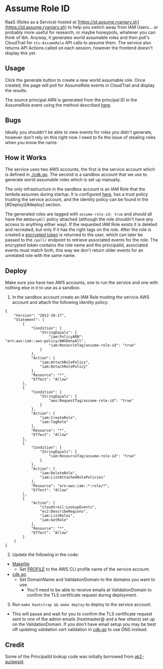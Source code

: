 # Assume Role ID

RaaS (Roles as a Service) hosted at [https://id.assume.ryanjarv.sh](https://id.assume.ryanjarv.sh) to help you switch away from IAM Users... or probably more useful for research, or maybe honeypots, whatever you can think of tbh. Anyway, it generates world assumable roles and then poll's CloudTrail for `sts:AssumeRole` API calls to assume them. The service also returns API Actions called on each session, however the frontend doesn't display this yet.

## Usage

Click the generate button to create a new world assumable role. Once created, the page will poll for AssumeRole events in CloudTrail and display the results.

The source principal ARN is generated from the principal ID in the AssumeRole event using the method described [here](https://hackingthe.cloud/aws/enumeration/enumerate_principal_arn_from_unique_id/).

## Bugs

Ideally you shouldn't be able to view events for roles you didn't generate, however don't rely on this right now. I need to fix the issue of stealing roles when you know the name.

## How it Works

The service uses two AWS accounts, the first is the service account which is defined in [./cdk.go](./cdk.go). The second is a sandbox account that we use to generate world assumable roles which is set up manually.

The only infrastructure in the sandbox account is an IAM Role that the lambda assumes during startup. It is configured [here](https://github.com/RyanJarv/assume-role-id/blob/d986d0347e8eb3795d8305a1e4b42bda8b6cbc07/cdk.go#L23), has a trust policy trusting the service account, and the identity policy can be found in the [#Deploy)[#deploy] section.

The generated roles are tagged with `assume-role-id: true` and should all have the `AWSDenyAll` policy attached (although the role shouldn't have any access to anything either way). If the requested IAM Role exists it is deleted and recreated, but only if it has the right tags on the role. After the role is created a [encrypted token](https://github.com/RyanJarv/assume-role-id/blob/4a71662cc1536ce77e33a74fb162c0df0bbf081d/web/pkg/role_token.go#L14) is returned to the user, which can later be passed to the `/poll/` endpoint to retrieve associated events for the role. The encrypted token contains the role name and the principalId, associated events must match both, this way we don't return older events for an unrelated role with the same name.


## Deploy


Make sure you have two AWS accounts, one to run the service and one with nothing else in it to use as a sandbox.

1. In the sandbox account create an IAM Role trusting the service AWS account and attach the following identity policy:

```
{
	"Version": "2012-10-17",
	"Statement": [
		{
			"Condition": {
				"StringEquals": {
					"iam:PolicyARN": "arn:aws:iam::aws:policy/AWSDenyAll",
					"iam:ResourceTag/assume-role-id": "true"
				}
			},
			"Action": [
				"iam:AttachRolePolicy",
				"iam:DetachRolePolicy"
			],
			"Resource": "*",
			"Effect": "Allow"
		},
		{
			"Condition": {
				"StringEquals": {
					"aws:RequestTag/assume-role-id": "true"
				}
			},
			"Action": [
				"iam:CreateRole",
				"iam:TagRole"
			],
			"Resource": "*",
			"Effect": "Allow"
		},
		{
			"Condition": {
				"StringEquals": {
					"iam:ResourceTag/assume-role-id": "true"
				}
			},
			"Action": [
				"iam:DeleteRole",
				"iam:ListAttachedRolePolicies"
			],
			"Resource": "arn:aws:iam::*:role/*",
			"Effect": "Allow"
		},
		{
			"Action": [
				"cloudtrail:LookupEvents",
				"ec2:DescribeRegions",
				"iam:ListRoles",
				"iam:GetRole"
			],
			"Resource": "*",
			"Effect": "Allow"
		}
	]
}
```


2. Update the following in the code:
  * [Makefile](./Makefile)
    * Set [PROFILE](https://github.com/RyanJarv/assume-role-id/blob/4a71662cc1536ce77e33a74fb162c0df0bbf081d/Makefile#L1) to the AWS CLI profile name of the service account.
  * [cdk.go](./cdk.go)
    * Set DomainName and ValidationDomain to the domains you want to use.
      * You'll need to be able to receive emails at ValidationDomain to confirm the TLS certificate request during deployment.
3. Run `make bootstrap && make deploy` to deploy to the service account.
  * This will pause and wait for you to confirm the TLS certificate request sent to one of the admin emails (hostmaster@ and a few others) set up on the ValidationDomain. If you don't have email setup you may be best off updating validation cert validation in [cdk.go](./cdk.go) to use DNS instead.

## Credit

Some of the PrincipalId lookup code was initially borrowed from [ak2-au/awsid](https://github.com/ak2-au/awsid).
